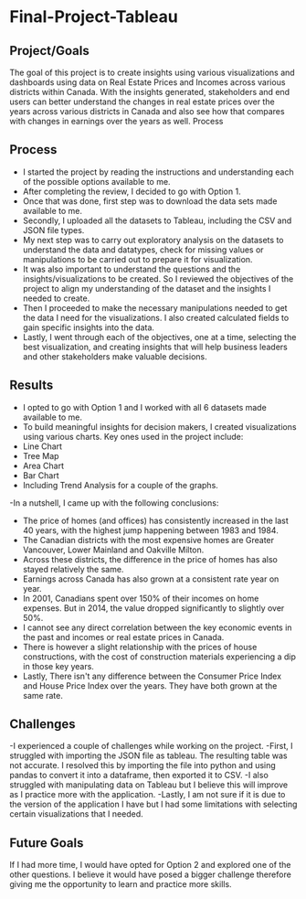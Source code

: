 # Final-Project-Tableau

## Project/Goals
The goal of this project is to create insights using various visualizations and dashboards using data on Real Estate Prices and Incomes across various districts within Canada.
With the insights generated, stakeholders and end users can better understand the changes in real estate prices over the years across various districts in Canada and also see how that compares with changes in earnings over the years as well.
Process

## Process
- I started the project by reading the instructions and understanding each of the possible options available to me.
- After completing the review, I decided to go with Option 1.
- Once that was done, first step was to download the data sets made available to me.
- Secondly, I uploaded all the datasets to Tableau, including the CSV and JSON file types.
- My next step was to carry out exploratory analysis on the datasets to understand the data and datatypes, check for missing values or manipulations to be carried out to prepare it for visualization.
- It was also important to understand the questions and the insights/visualizations to be created. So I reviewed the objectives of the project to align my understanding of the dataset and the insights I needed to create.
- Then I proceeded to make the necessary manipulations needed to get the data I need for the visualizations. I also created calculated fields to gain specific insights into the data.
- Lastly, I went through each of the objectives, one at a time, selecting the best visualization, and creating insights that will help business leaders and other stakeholders make valuable decisions. 

## Results
- I opted to go with Option 1 and I worked with all 6 datasets made available to me.
- To build meaningful insights for decision makers, I created visualizations using various charts. Key ones used in the project include:
- Line Chart
- Tree Map
- Area Chart
- Bar Chart
- Including Trend Analysis for a couple of the graphs.

-In a nutshell, I came up with the following conclusions:
- The price of homes (and offices) has consistently increased in the last 40 years, with the highest jump happening between 1983 and 1984.
- The Canadian districts with the most expensive homes are Greater Vancouver, Lower Mainland and Oakville Milton.
- Across these districts, the difference in the price of homes has also stayed relatively the same.
- Earnings across Canada has also grown at a consistent rate year on year.
- In 2001, Canadians spent over 150% of their incomes on home expenses. But in 2014, the value dropped significantly to slightly over 50%.
- I cannot see any direct correlation between the key economic events in the past and incomes or real estate prices in Canada.
- There is however a slight relationship with the prices of house constructions, with the cost of construction materials experiencing a dip in those key years.
- Lastly, There isn't any difference between the Consumer Price Index and House Price Index over the years. They have both grown at the same rate. 

## Challenges 
-I experienced a couple of challenges while working on the project.
-First, I struggled with importing the JSON file as tableau. The resulting table was not accurate. I resolved this by importing the file into python and using pandas to convert it into a dataframe, then exported it to CSV.
-I also struggled with manipulating data on Tableau but I believe this will improve as I practice more with the application.
-Lastly, I am not sure if it is due to the version of the application I have but I had some limitations with selecting certain visualizations that I needed. 

## Future Goals
If I had more time, I would have opted for Option 2 and explored one of the other questions. I believe it would have posed a bigger challenge therefore giving me the opportunity to learn and practice more skills. 
